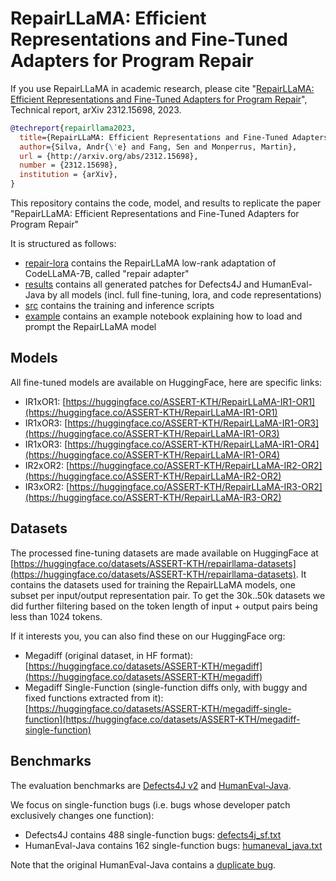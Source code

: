 # RepairLLaMA: Efficient Representations and Fine-Tuned Adapters for Program Repair

If you use RepairLLaMA in academic research, please cite "[RepairLLaMA: Efficient Representations and Fine-Tuned Adapters for Program Repair](http://arxiv.org/abs/2312.15698)", Technical report, arXiv 2312.15698, 2023. 

```bibtex
@techreport{repairllama2023,
  title={RepairLLaMA: Efficient Representations and Fine-Tuned Adapters for Program Repair},
  author={Silva, Andr{\'e} and Fang, Sen and Monperrus, Martin},
  url = {http://arxiv.org/abs/2312.15698},
  number = {2312.15698},
  institution = {arXiv},
}
```

This repository contains the code, model, and results to replicate the paper "RepairLLaMA: Efficient Representations and Fine-Tuned Adapters for Program Repair"

It is structured as follows:
- [repair-lora](repair-lora) contains the RepairLLaMA low-rank adaptation of CodeLLaMA-7B, called "repair adapter"
- [results](results) contains all generated patches for Defects4J and HumanEval-Java by all models (incl. full fine-tuning, lora, and code representations)
- [src](src) contains the training and inference scripts
- [example](example) contains an example notebook explaining how to load and prompt the RepairLLaMA model

## Models

All fine-tuned models are available on HuggingFace, here are specific links:

- IR1xOR1: [https://huggingface.co/ASSERT-KTH/RepairLLaMA-IR1-OR1](https://huggingface.co/ASSERT-KTH/RepairLLaMA-IR1-OR1)
- IR1xOR3: [https://huggingface.co/ASSERT-KTH/RepairLLaMA-IR1-OR3](https://huggingface.co/ASSERT-KTH/RepairLLaMA-IR1-OR3)
- IR1xOR3: [https://huggingface.co/ASSERT-KTH/RepairLLaMA-IR1-OR4](https://huggingface.co/ASSERT-KTH/RepairLLaMA-IR1-OR4)
- IR2xOR2: [https://huggingface.co/ASSERT-KTH/RepairLLaMA-IR2-OR2](https://huggingface.co/ASSERT-KTH/RepairLLaMA-IR2-OR2)
- IR3xOR2: [https://huggingface.co/ASSERT-KTH/RepairLLaMA-IR3-OR2](https://huggingface.co/ASSERT-KTH/RepairLLaMA-IR3-OR2)

## Datasets

The processed fine-tuning datasets are made available on HuggingFace at [https://huggingface.co/datasets/ASSERT-KTH/repairllama-datasets](https://huggingface.co/datasets/ASSERT-KTH/repairllama-datasets).
It contains the datasets used for training the RepairLLaMA models, one subset per input/output representation pair.
To get the 30k..50k datasets we did further filtering based on the token length of input + output pairs being less than 1024 tokens.

If it interests you, you can also find these on our HuggingFace org:
  - Megadiff (original dataset, in HF format): [https://huggingface.co/datasets/ASSERT-KTH/megadiff](https://huggingface.co/datasets/ASSERT-KTH/megadiff)
  - Megadiff Single-Function (single-function diffs only, with buggy and fixed functions extracted from it): [https://huggingface.co/datasets/ASSERT-KTH/megadiff-single-function](https://huggingface.co/datasets/ASSERT-KTH/megadiff-single-function)

## Benchmarks

The evaluation benchmarks are [Defects4J v2](https://github.com/rjust/defects4j) and [HumanEval-Java](https://github.com/ASSERT-KTH/human-eval-java).

We focus on single-function bugs (i.e. bugs whose developer patch exclusively changes one function):
  - Defects4J contains 488 single-function bugs: [defects4j_sf.txt](results/benchmarks/defects4j_sf.txt)
  - HumanEval-Java contains 162 single-function bugs: [humaneval_java.txt](results/benchmarks/humanevaljava_sf.txt)

Note that the original HumanEval-Java contains a [duplicate bug](https://github.com/lin-tan/clm/issues/2).
